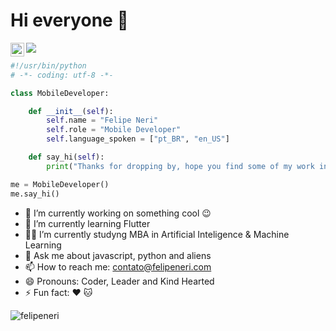 # Hi everyone :wave:
![](https://visitor-badge.glitch.me/badge?page_id=felipeneri)
<a href="https://www.linkedin.com/in/nerifelipe/">
  <img align="left" alt="Felipe Neri's LinkedIn" width="22px" src="https://raw.githubusercontent.com/peterthehan/peterthehan/master/assets/linkedin.svg" />
</a>
<br />

```python
#!/usr/bin/python
# -*- coding: utf-8 -*-

class MobileDeveloper:

    def __init__(self):
        self.name = "Felipe Neri"
        self.role = "Mobile Developer"
        self.language_spoken = ["pt_BR", "en_US"]

    def say_hi(self):
        print("Thanks for dropping by, hope you find some of my work interesting.")

me = MobileDeveloper()
me.say_hi()
```

- 🔭 I’m currently working on something cool 😉
- 🌱 I’m currently learning Flutter
- 👨‍🎓 I’m currently studyng MBA in Artificial Inteligence & Machine Learning 
- 💬 Ask me about javascript, python and aliens 
- 📫 How to reach me: contato@felipeneri.com
- 😄 Pronouns: Coder, Leader and Kind Hearted
- ⚡ Fun fact: ❤️ 🐱

<p align="left"> <img src="https://github-readme-stats.vercel.app/api?username=felipeneri&show_icons=true&theme=tokyonight" alt="felipeneri" />
